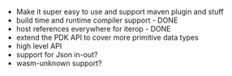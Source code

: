 
- Make it super easy to use and support maven plugin and stuff
- build time and runtime compiler support - DONE
- host references everywhere for iterop - DONE
- extend the PDK API to cover more primitive data types
- high level API
- support for Json in-out?
- wasm-unknown support?
